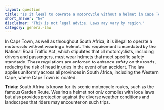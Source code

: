```yaml
---
layout: question
title: "Is it legal to operate a motorcycle without a helmet in Cape Town, South Africa?"
short_answer: "No"
disclaimer: "This is not legal advice. Laws may vary by region."
category: general-law
---
```

In Cape Town, as well as throughout South Africa, it is illegal to operate a motorcycle without wearing a helmet. This requirement is mandated by the National Road Traffic Act, which stipulates that all motorcyclists, including drivers and passengers, must wear helmets that meet specific safety standards. These regulations are enforced to enhance safety on the roads, reducing the risk of head injuries in the event of an accident. The law applies uniformly across all provinces in South Africa, including the Western Cape, where Cape Town is located.

**Trivia:** South Africa is known for its scenic motorcycle routes, such as the famous Garden Route. Wearing a helmet not only complies with local laws but also provides protection against the diverse weather conditions and landscapes that riders may encounter on such trips.
